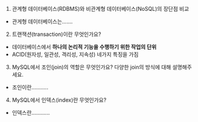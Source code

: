 1. 관계형 데이터베이스(RDBMS)와 비관계형 데이터베이스(NoSQL)의 장단점 비교

- 관게형 데이터베이스는.......

2. 트랜잭션(transaction)이란 무엇인가요?
- 데이터베이스에서 **하나의 논리적 기능을 수행하기 위한 작업의 단위**
- ACID(원자성, 일관성, 격리성, 지속성) 네가지 특징을 가짐


3. MySQL에서 조인(join)의 역할은 무엇인가요? 다양한 join의 방식에 대해 설명해주세요.

- 조인이란...........

4. MySQL에서 인덱스(index)란 무엇인가요?

- 인덱스란............
